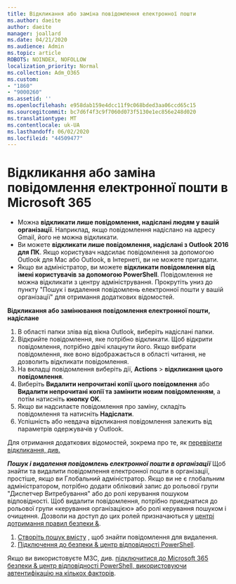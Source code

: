 ```yaml
---
title: Відкликання або заміна повідомлення електронної пошти
ms.author: daeite
author: daeite
manager: joallard
ms.date: 04/21/2020
ms.audience: Admin
ms.topic: article
ROBOTS: NOINDEX, NOFOLLOW
localization_priority: Normal
ms.collection: Adm_O365
ms.custom:
- "1860"
- "9000260"
ms.assetid: ''
ms.openlocfilehash: e958dab159e4dcc11f9c068bded3aa06ccd65c15
ms.sourcegitcommit: bc7d6f4f3c9f7060d073f5130e1ec856e248d020
ms.translationtype: MT
ms.contentlocale: uk-UA
ms.lasthandoff: 06/02/2020
ms.locfileid: "44509477"
---
```

# <a name="recall-or-replace-an-email-message-in-microsoft-365"></a>Відкликання або заміна повідомлення електронної пошти в Microsoft 365

- Можна **відкликати лише повідомлення, надіслані людям у вашій організації**. Наприклад, якщо повідомлення надіслано на адресу Gmail, його не можна відкликати.
- Ви можете **відкликати лише повідомлення, надіслані з Outlook 2016 для ПК**. Якщо користувач надсилає повідомлення за допомогою Outlook для Mac або Outlook, в Інтернеті, ви не можете пригадати.
- Якщо ви адміністратор, ви можете **відкликати повідомлення від імені користувачів за допомогою PowerShell**. Повідомлення не можна відкликати з центру адміністрування. Прокрутіть униз до пункту "Пошук і видалення повідомлень електронної пошти у вашій організації" для отримання додаткових відомостей.

**Відкликання або замінювання повідомлення електронної пошти, надіслане**

1. В області папки зліва від вікна Outlook, виберіть надіслані папки.
2. Відкрийте повідомлення, яке потрібно відкликати. Щоб відкрити повідомлення, потрібно двічі клацнути його. Якщо вибрати повідомлення, яке воно відображається в області читання, не дозволить відкликати повідомлення.
3. На вкладці повідомлення виберіть дії, **Actions**  >  **відкликання цього повідомлення**.
4. Виберіть **Видалити непрочитані копії цього повідомлення** або **Видалити непрочитані копії та замінити новим повідомленням**, а потім натисніть **кнопку OK**.
5. Якщо ви надсилаєте повідомлення про заміну, складіть повідомлення та натисніть **Надіслати**.
6. Успішність або невдача відкликання повідомлення залежить від параметрів одержувачів у Outlook.

Для отримання додаткових відомостей, зокрема про те, як [перевірити відкликання, див.](https://support.office.com/article/35027f88-d655-4554-b4f8-6c0729a723a0)

***Пошук і видалення повідомлень електронної пошти в організації*** Щоб знайти та видалити повідомлення електронної пошти в організації, простіше, якщо ви Глобальний адміністратор. Якщо ви не є глобальним адміністратором, потрібно додати обліковий запис до рольової групи "Диспетчер Витребування" або до ролі керування пошуком відповідності. Щоб видалити повідомлення, потрібно приєднатися до рольової групи «керування організацією» або ролі керування пошуком і очищення. Дозволи на доступ до цих ролей призначаються у [центрі дотримання правил безпеки &](https://protection.office.com/).

1. [Створіть пошук вмісту](https://docs.microsoft.com/microsoft-365/compliance/content-search) , щоб знайти повідомлення для видалення.
2. [Підключення до безпеки & центр відповідності PowerShell](https://docs.microsoft.com/powershell/exchange/office-365-scc/connect-to-scc-powershell/connect-to-scc-powershell?view=exchange-ps). 

Якщо ви використовуєте МЗС, див. [підключитися до Microsoft 365 безпеки & центр відповідності PowerShell, використовуючи автентифікацію на кількох факторів](https://docs.microsoft.com/powershell/exchange/office-365-scc/connect-to-scc-powershell/mfa-connect-to-scc-powershell?view=exchange-ps). 

